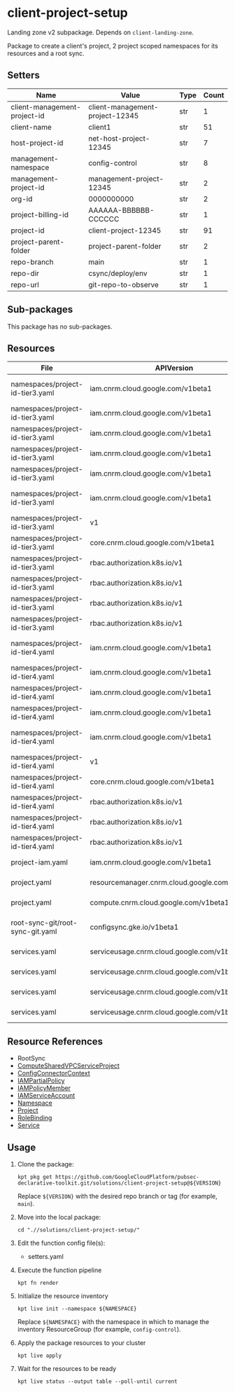 <!-- BEGINNING OF PRE-COMMIT-BLUEPRINT DOCS HOOK:TITLE -->
# client-project-setup


<!-- END OF PRE-COMMIT-BLUEPRINT DOCS HOOK:TITLE -->

<!-- BEGINNING OF PRE-COMMIT-BLUEPRINT DOCS HOOK:BODY -->
Landing zone v2 subpackage.
Depends on `client-landing-zone`.

Package to create a client's project, 2 project scoped namespaces for its resources and a root sync.

## Setters

|             Name             |              Value              | Type | Count |
|------------------------------|---------------------------------|------|-------|
| client-management-project-id | client-management-project-12345 | str  |     1 |
| client-name                  | client1                         | str  |    51 |
| host-project-id              | net-host-project-12345          | str  |     7 |
| management-namespace         | config-control                  | str  |     8 |
| management-project-id        | management-project-12345        | str  |     2 |
| org-id                       |                      0000000000 | str  |     2 |
| project-billing-id           | AAAAAA-BBBBBB-CCCCCC            | str  |     1 |
| project-id                   | client-project-12345            | str  |    91 |
| project-parent-folder        | project-parent-folder           | str  |     2 |
| repo-branch                  | main                            | str  |     1 |
| repo-dir                     | csync/deploy/env                | str  |     1 |
| repo-url                     | git-repo-to-observe             | str  |     1 |

## Sub-packages

This package has no sub-packages.

## Resources

|               File               |                  APIVersion                   |              Kind              |                                    Name                                     |         Namespace          |
|----------------------------------|-----------------------------------------------|--------------------------------|-----------------------------------------------------------------------------|----------------------------|
| namespaces/project-id-tier3.yaml | iam.cnrm.cloud.google.com/v1beta1             | IAMServiceAccount              | project-id-tier3-sa                                                         | client-name-config-control |
| namespaces/project-id-tier3.yaml | iam.cnrm.cloud.google.com/v1beta1             | IAMPolicyMember                | project-id-tier3-sa-serviceaccountadmin-project-id-permissions              | client-name-projects       |
| namespaces/project-id-tier3.yaml | iam.cnrm.cloud.google.com/v1beta1             | IAMPolicyMember                | project-id-tier3-sa-securityadmin-project-id-permissions                    | client-name-projects       |
| namespaces/project-id-tier3.yaml | iam.cnrm.cloud.google.com/v1beta1             | IAMPolicyMember                | project-id-tier3-sa-tier3-firewallrule-admin-host-project-id-permissions    | client-name-projects       |
| namespaces/project-id-tier3.yaml | iam.cnrm.cloud.google.com/v1beta1             | IAMPolicyMember                | project-id-tier3-sa-tier3-dnsrecord-admin-host-project-id-permissions       | client-name-projects       |
| namespaces/project-id-tier3.yaml | iam.cnrm.cloud.google.com/v1beta1             | IAMPartialPolicy               | project-id-tier3-sa-workload-identity-binding                               | client-name-config-control |
| namespaces/project-id-tier3.yaml | v1                                            | Namespace                      | project-id-tier3                                                            |                            |
| namespaces/project-id-tier3.yaml | core.cnrm.cloud.google.com/v1beta1            | ConfigConnectorContext         | configconnectorcontext.core.cnrm.cloud.google.com                           | project-id-tier3           |
| namespaces/project-id-tier3.yaml | rbac.authorization.k8s.io/v1                  | RoleBinding                    | cnrm-viewer-project-id-tier3                                                | networking                 |
| namespaces/project-id-tier3.yaml | rbac.authorization.k8s.io/v1                  | RoleBinding                    | cnrm-viewer-project-id-tier3                                                | client-name-networking     |
| namespaces/project-id-tier3.yaml | rbac.authorization.k8s.io/v1                  | RoleBinding                    | cnrm-viewer-project-id-tier3                                                | project-id-tier4           |
| namespaces/project-id-tier3.yaml | rbac.authorization.k8s.io/v1                  | RoleBinding                    | syncs-repo                                                                  | project-id-tier3           |
| namespaces/project-id-tier4.yaml | iam.cnrm.cloud.google.com/v1beta1             | IAMServiceAccount              | project-id-tier4-sa                                                         | client-name-config-control |
| namespaces/project-id-tier4.yaml | iam.cnrm.cloud.google.com/v1beta1             | IAMPolicyMember                | project-id-tier4-sa-editor-project-id-permissions                           | client-name-projects       |
| namespaces/project-id-tier4.yaml | iam.cnrm.cloud.google.com/v1beta1             | IAMPolicyMember                | project-id-tier4-sa-networkuser-host-project-id-permissions                 | client-name-projects       |
| namespaces/project-id-tier4.yaml | iam.cnrm.cloud.google.com/v1beta1             | IAMPolicyMember                | project-id-tier4-sa-instanceadmin-project-id-permissions                    | client-name-projects       |
| namespaces/project-id-tier4.yaml | iam.cnrm.cloud.google.com/v1beta1             | IAMPartialPolicy               | project-id-tier4-sa-workload-identity-binding                               | client-name-config-control |
| namespaces/project-id-tier4.yaml | v1                                            | Namespace                      | project-id-tier4                                                            |                            |
| namespaces/project-id-tier4.yaml | core.cnrm.cloud.google.com/v1beta1            | ConfigConnectorContext         | configconnectorcontext.core.cnrm.cloud.google.com                           | project-id-tier4           |
| namespaces/project-id-tier4.yaml | rbac.authorization.k8s.io/v1                  | RoleBinding                    | cnrm-viewer-project-id-tier4                                                | client-name-networking     |
| namespaces/project-id-tier4.yaml | rbac.authorization.k8s.io/v1                  | RoleBinding                    | cnrm-viewer-project-id-tier4                                                | project-id-tier3           |
| namespaces/project-id-tier4.yaml | rbac.authorization.k8s.io/v1                  | RoleBinding                    | syncs-repo                                                                  | project-id-tier4           |
| project-iam.yaml                 | iam.cnrm.cloud.google.com/v1beta1             | IAMPolicyMember                | client-name-config-control-sa-iamserviceaccountadmin-project-id-permissions | client-name-projects       |
| project.yaml                     | resourcemanager.cnrm.cloud.google.com/v1beta1 | Project                        | project-id                                                                  | client-name-projects       |
| project.yaml                     | compute.cnrm.cloud.google.com/v1beta1         | ComputeSharedVPCServiceProject | project-id-svpcservice                                                      | client-name-networking     |
| root-sync-git/root-sync-git.yaml | configsync.gke.io/v1beta1                     | RootSync                       | project-id-csync                                                            | config-management-system   |
| services.yaml                    | serviceusage.cnrm.cloud.google.com/v1beta1    | Service                        | project-id-iam                                                              | client-name-projects       |
| services.yaml                    | serviceusage.cnrm.cloud.google.com/v1beta1    | Service                        | project-id-resourcemanager                                                  | client-name-projects       |
| services.yaml                    | serviceusage.cnrm.cloud.google.com/v1beta1    | Service                        | project-id-billing                                                          | client-name-projects       |
| services.yaml                    | serviceusage.cnrm.cloud.google.com/v1beta1    | Service                        | project-id-serviceusage                                                     | client-name-projects       |

## Resource References

- RootSync
- [ComputeSharedVPCServiceProject](https://cloud.google.com/config-connector/docs/reference/resource-docs/compute/computesharedvpcserviceproject)
- [ConfigConnectorContext](https://cloud.google.com/config-connector/docs/how-to/advanced-install#addon-configuring)
- [IAMPartialPolicy](https://cloud.google.com/config-connector/docs/reference/resource-docs/iam/iampartialpolicy)
- [IAMPolicyMember](https://cloud.google.com/config-connector/docs/reference/resource-docs/iam/iampolicymember)
- [IAMServiceAccount](https://cloud.google.com/config-connector/docs/reference/resource-docs/iam/iamserviceaccount)
- [Namespace](https://kubernetes.io/docs/reference/generated/kubernetes-api/v1.22/#namespace-v1-core)
- [Project](https://cloud.google.com/config-connector/docs/reference/resource-docs/resourcemanager/project)
- [RoleBinding](https://kubernetes.io/docs/reference/generated/kubernetes-api/v1.22/#rolebinding-v1-rbac-authorization-k8s-io)
- [Service](https://cloud.google.com/config-connector/docs/reference/resource-docs/serviceusage/service)

## Usage

1.  Clone the package:
    ```shell
    kpt pkg get https://github.com/GoogleCloudPlatform/pubsec-declarative-toolkit.git/solutions/client-project-setup@${VERSION}
    ```
    Replace `${VERSION}` with the desired repo branch or tag
    (for example, `main`).

1.  Move into the local package:
    ```shell
    cd ".//solutions/client-project-setup/"
    ```

1.  Edit the function config file(s):
    - setters.yaml

1.  Execute the function pipeline
    ```shell
    kpt fn render
    ```

1.  Initialize the resource inventory
    ```shell
    kpt live init --namespace ${NAMESPACE}
    ```
    Replace `${NAMESPACE}` with the namespace in which to manage
    the inventory ResourceGroup (for example, `config-control`).

1.  Apply the package resources to your cluster
    ```shell
    kpt live apply
    ```

1.  Wait for the resources to be ready
    ```shell
    kpt live status --output table --poll-until current
    ```

<!-- END OF PRE-COMMIT-BLUEPRINT DOCS HOOK:BODY -->
